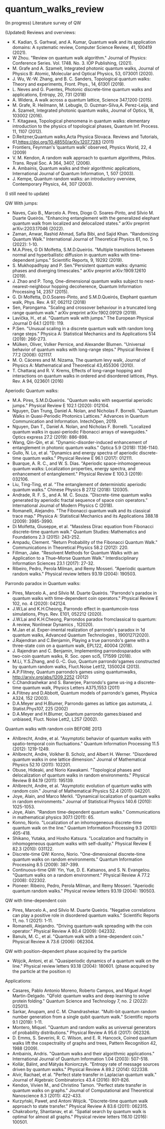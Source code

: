 # quantum_walks_review
(In progress) Literature survey of QW


(Updated) Reviews and overviews:
* K. Kadian, S. Garhwal, and A. Kumar, Quantum walk and its application domains:  A systematic review, Computer Science Review, 41, 100419 (2021).
* W Zhou. "Review on quantum walk algorithm." Journal of Physics: Conference Series. Vol. 1748. No. 3. IOP Publishing, (2021).
* M. Grafe and A. Szameit, Integrated photonic quantum walks, Journal of Physics B: Atomic, Molecular and Optical Physics, 53, 073001 (2020).
* J.  Wu,  W.-W.  Zhang,  and  B.  C.  Sanders,  Topological quantum walks:  Theory  and experiments, Front. Phys., 14, 61301 (2019).
* L. Neves and G. Puentes, Photonic discrete-time quantum walks and applications, Entropy, 20, 731 (2018)
* A. Widera, A walk across a quantum lattice, Science 347,1200 (2015).
* M. Grafe,  R. Heilmann,  M. Lebugle,  D. Guzman-Silva,A.  Perez-Leija,  and  A.  Szameit,  Integrated  photonic quantum walks, Journal of Optics, 18, 103002 (2016).
* T. Kitagawa, Topological phenomena in quantum walks: elementary  introduction  to  the  physics  of  topological phases, Quantum Inf. Process. 11, 1107 (2012).
* D.Reitzner,Quantum walks,Acta Physica Slovaca. Reviews and Tutorials, 61,https://doi.org/10.48550/arXiv.1207.7283 (2011)
* Frontiers, Feynman's ’quantum walk’ observed, Physics World, 22, 4 (2009)
* V.  M.  Kendon,  A  random  walk  approach  to  quantum algorithms, Philos. Trans. Royal Soc. A 364, 3407, (2006).
* A. Ambainis, Quantum walks and their algorithmic applications,  International  Journal  of  Quantum  Information, 1, 507 (2003).
* J.  Kempe,  Quantum  random  walks:   an  introductory overview, Contemporary Physics, 44, 307 (2003).





(I still need to update)




QW With jumps:
* Naves, Caio B., Marcelo A. Pires, Diogo O. Soares-Pinto, and Sílvio M. Duarte Queirós. "Enhancing entanglement with the generalized elephant quantum walk from localized and delocalized states." arXiv preprint arXiv:2203.17046 (2022).
* Zaman, Anwar, Rashid Ahmad, Safia Bibi, and Sajid Khan. "Randomizing Quantum Walk." International Journal of Theoretical Physics 61, no. 5 (2022): 1-10.
* M.A.Pires, G Di Molfetta, S.M.D.Queirós. "Multiple transitions between normal and hyperballistic diffusion in quantum walks with time-dependent jumps." Scientific Reports, 9, 19292 (2019).
* S. Mukhopadhyay and P. Sen."Persistent quantum walks: dynamic phases and diverging timescales." arXiv preprint arXiv:1909.12610 (2019).
* J. Zhao and P. Tong, One-dimensional quantum walks subject to next-nearest-neighbour hopping decoherence,
Quantum Information Processing 14, 2357 (2015).
* G. Di Molfetta, D.O.Soares-Pinto, and S.M.D.Queirós, Elephant quantum walk, Phys. Rev. A 97, 062112 (2018)
* Sen, Parongama. "Scaling and crossover behaviour in a truncated long range quantum walk." arXiv preprint arXiv:1902.09129 (2019).
* Lavička, H., et al. "Quantum walk with jumps." The European Physical Journal D 64.1 (2011): 119.
* P.Sen. "Unusual scaling in a discrete quantum walk with random long range steps." Physica A: Statistical Mechanics and its Applications 514 (2019): 266-273.
* Mülken, Oliver, Volker Pernice, and Alexander Blumen. "Universal behavior of quantum walks with long-range steps." Physical Review E 77.2 (2008): 021117.
* M. O. Cáceres and M. Nizama, The quantum levy walk, Journal of Physics A: Mathematical and Theoretical 43,455306 (2010).
* T. Chattaraj and R. V. Krems, Effects of long-range hopping and interactions on quantum walks in ordered and
disordered lattices, Phys. Rev. A 94, 023601 (2016)



Aperiodic Quantum walks:
* M.A. Pires, S.M.D.Queirós. "Quantum walks with sequential aperiodic jumps." Physical Review E 102.1 (2020): 012104.
* Nguyen, Dan Trung, Daniel A. Nolan, and Nicholas F. Borrelli. "Quantum Walks in Quasi-Periodic Photonics Lattices." Advances in Quantum Communication and Information. IntechOpen, 2019.
* Nguyen, Dan T., Daniel A. Nolan, and Nicholas F. Borrelli. "Localized quantum walks in quasi-periodic Fibonacci arrays of waveguides." Optics express 27.2 (2019): 886-898.
* Wang, Qin-Qin, et al. "Dynamic-disorder-induced enhancement of entanglement in photonic quantum walks." Optica 5.9 (2018): 1136-1140.
* Gullo, N. Lo, et al. "Dynamics and energy spectra of aperiodic discrete-time quantum walks." Physical Review E 96.1 (2017): 012111.
* Buarque, A. R. C., and W. S. Dias. "Aperiodic space-inhomogeneous quantum walks: Localization properties, energy spectra, and enhancement of entanglement." Physical Review E 100.3 (2019): 032106.
* Liu, Ting-Ting, et al. "The entanglement of deterministic aperiodic quantum walks." Chinese Physics B 27.12 (2018): 120305.
* Andrade, R. F. S., and A. M. C. Souza. "Discrete-time quantum walks generated by aperiodic fractal sequence of space coin operators." International Journal of Modern Physics C (2018).
* Romanelli, Alejandro. "The Fibonacci quantum walk and its classical trace map." Physica A: Statistical Mechanics and its Applications 388.18 (2009): 3985-3990.
* Di Molfetta, Giuseppe, et al. "Massless Dirac equation from Fibonacci discrete-time quantum walk." Quantum Studies: Mathematics and Foundations 2.3 (2015): 243-252.
* Ampadu, Clement. "Return Probability of the Fibonacci Quantum Walk." Communications in Theoretical Physics 58.2 (2012): 220.
* Fillman, Jake. "Resolvent Methods for Quantum Walks with an Application to a Thue–Morse Quantum Walk." Interdisciplinary Information Sciences 23.1 (2017): 27-32.
* Ribeiro, Pedro, Perola Milman, and Remy Mosseri. "Aperiodic quantum random walks." Physical review letters 93.19 (2004): 190503.


Parrondo paradox in Quantum walks:
* Pires, Marcelo A., and Sílvio M. Duarte Queirós. "Parrondo's paradox in quantum walks with time-dependent coin operators." Physical Review E 102, no. 4 (2020): 042124.
* J.W.Lai and K.H.Cheong, Parrondo effect in quantumcoin-toss simulations, Phys. Rev. E101, 052212 (2020).
* J.W.Lai and K.H.Cheong, Parrondos  paradox  fromclassical to quantum:  A review, Nonlinear Dynamics , 1(2020).
* M.Jan et al. Exper-imental  realization  of  parrondo's  paradox  in  1d  quantum walks, Advanced Quantum Technologies , 1900127(2020).
* J.Rajendran and C.Benjamin, Playing a true parrondo's game with a three-state coin on a quantum walk, EPL122, 40004 (2018).
* J. Rajendran and C. Benjamin, Implementing parrondosparadox with two-coin quantum walks, R. Soc. open sci5, 171599 (2018).
* M.Li, Y.S.Zhang, and G.-C. Guo, Quantum parrondo'sgames  constructed  by  quantum  random  walks,  Fluct.Noise Lett12, 1350024 (2013).
* A.P.Flitney, Quantum parrondo’s games using quantumwalks, http://arxiv.org/abs/1209.2252  (2012)
* C.Chandrashekar and S. Banerjee, Parrondo's game us-ing a discrete-time quantum walk, Physics Letters A375,1553 (2011)
* A.Flitney  and  D.Abbott,  Quantum  models  of  parrondo's games, Physica A324, 152 (2003).
* D.A.Meyer and H.Blumer, Parrondo games as lattice gas automata, J. Statist.Phys107, 225 (2002)
* D.A.Meyer and H.Blumer, Quantum parrondo games:biased and unbiased, Fluct. Noise Lett2, L257 (2002).


Quantum walks with random coin BEFORE 2013
* Ahlbrecht, Andre, et al. "Asymptotic behavior of quantum walks with spatio-temporal coin fluctuations." Quantum Information Processing 11.5 (2012): 1219-1249.
* Ahlbrecht, Andre, Volkher B. Scholz, and Albert H. Werner. "Disordered quantum walks in one lattice dimension." Journal of Mathematical Physics 52.10 (2011): 102201.
* Obuse, Hideaki, and Norio Kawakami. "Topological phases and delocalization of quantum walks in random environments." Physical Review B 84.19 (2011): 195139.
* Ahlbrecht, Andre, et al. "Asymptotic evolution of quantum walks with random coin." Journal of Mathematical Physics 52.4 (2011): 042201.
* Joye, Alain, and Marco Merkli. "Dynamical localization of quantum walks in random environments." Journal of Statistical Physics 140.6 (2010): 1025-1053.
* Joye, Alain. "Random time-dependent quantum walks." Communications in mathematical physics 307.1 (2011): 65.
* Konno, Norio. "Localization of an inhomogeneous discrete-time quantum walk on the line." Quantum Information Processing 9.3 (2010): 405-418.
* Shikano, Yutaka, and Hosho Katsura. "Localization and fractality in inhomogeneous quantum walks with self-duality." Physical Review E 82.3 (2010): 031122.
* Discrete-time QW: Konno, Norio. "One-dimensional discrete-time quantum walks on random environments." Quantum Information Processing 8.5 (2009): 387-399.
* Continuous-time QW: Yin, Yue, D. E. Katsanos, and S. N. Evangelou. "Quantum walks on a random environment." Physical Review A 77.2 (2008): 022302. 
* Pioneer: Ribeiro, Pedro, Perola Milman, and Remy Mosseri. "Aperiodic quantum random walks." Physical review letters 93.19 (2004): 190503.


QW with time-dependent coin 
* Pires, Marcelo A., and Sílvio M. Duarte Queirós. "Negative correlations can play a positive role in disordered quantum walks." Scientific Reports 11, no. 1 (2021): 1-11.
* Romanelli, Alejandro. "Driving quantum-walk spreading with the coin operator." Physical Review A 80.4 (2009): 042332.
* Banuls, M. C., et al. "Quantum walk with a time-dependent coin." Physical Review A 73.6 (2006): 062304.


QW with position-dependent phase acquired by the particle
* Wójcik, Antoni, et al. "Quasiperiodic dynamics of a quantum walk on the line." Physical review letters 93.18 (2004): 180601.
(phase acquired by the particle at the position n)

Applications:
* Casares, Pablo Antonio Moreno, Roberto Campos, and Miguel Angel Martin-Delgado. "QFold: quantum walks and deep learning to solve protein folding." Quantum Science and Technology 7, no. 2 (2022): 025013.
* Sarkar, Anupam, and C. M. Chandrashekar. "Multi-bit quantum random number generation from a single qubit quantum walk." Scientific reports 9.1 (2019): 1-11.
* Montero, Miquel. "Quantum and random walks as universal generators of probability distributions." Physical Review A 95.6 (2017): 062326.
* D. Emms, S. Severini, R. C. Wilson, and E. R. Hancock, Coined quantum walks lift the cospectrality of graphs
and trees, Pattern Recognition 42, 1988 (2009).
* Ambainis, Andris. "Quantum walks and their algorithmic applications." International Journal of Quantum Information 1.04 (2003): 507-518.
* Kollár, Bálint, and Mátyás Koniorczyk. "Entropy rate of message sources driven by quantum walks." Physical Review A 89.2 (2014): 022338.
* Alvir, Rachael, et al. "Perfect state transfer in Laplacian quantum walk." Journal of Algebraic Combinatorics 43.4 (2016): 801-826.
* Kendon, Vivien M., and Christino Tamon. "Perfect state transfer in quantum walks on graphs." Journal of Computational and Theoretical Nanoscience 8.3 (2011): 422-433.
* Kurzyński, Paweł, and Antoni Wójcik. "Discrete-time quantum walk approach to state transfer." Physical Review A 83.6 (2011): 062315.
* Chakraborty, Shantanav, et al. "Spatial search by quantum walk is optimal for almost all graphs." Physical review letters 116.10 (2016): 100501.
